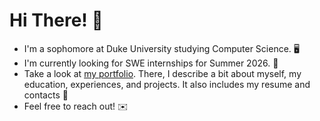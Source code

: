 # Hi There! 👋

* I'm a sophomore at Duke University studying Computer Science. 🖥️
* I'm currently looking for SWE internships for Summer 2026. 🌻
* Take a look at [my portfolio](https://joshualiu555.github.io). There, I describe a bit about myself, my education, experiences, and projects. It also includes my resume and contacts 💼 
* Feel free to reach out! ✉️
